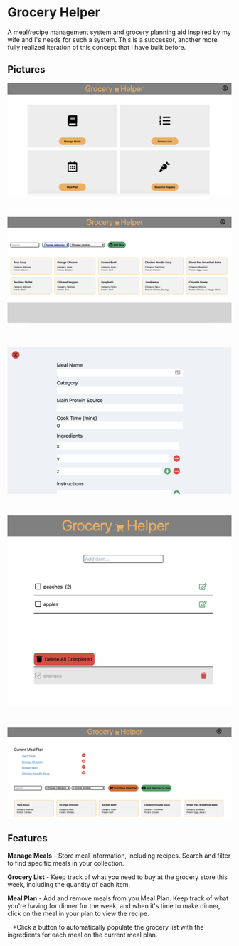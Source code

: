 # Grocery Helper

A meal/recipe management system and grocery planning aid inspired by my wife and I's needs for such a system. This is a successor, another more fully realized iteration of this concept that I have built before.

## Pictures

![Home view](./project_imgs/home_view.png)

<br>

![Manage meals view](./project_imgs/meals_view.png)

<br>

![Add meal](./project_imgs/add_meal.png)

<br>

![Grocery list](./project_imgs/grocery_list.png)

<br>

![Meal plan](./project_imgs/meal_plan.png)

## Features

**Manage Meals** - Store meal information, including recipes. Search and filter to find specific meals in your collection.

**Grocery List** - Keep track of what you need to buy at the grocery store this week, including the quantity of each item.

**Meal Plan** - Add and remove meals from you Meal Plan. Keep track of what you're having for dinner for the week, and when it's time to make dinner, click on the meal in your plan to view the recipe.

&nbsp;&nbsp; \*Click a button to automatically populate the grocery list with the ingredients for each meal on the current meal plan.
